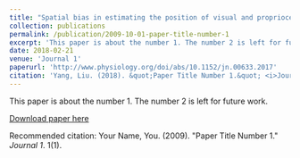 ```yaml
---
title: "Spatial bias in estimating the position of visual and proprioceptive targets"
collection: publications
permalink: /publication/2009-10-01-paper-title-number-1
excerpt: 'This paper is about the number 1. The number 2 is left for future work.'
date: 2018-02-21
venue: 'Journal 1'
paperurl: 'http://www.physiology.org/doi/abs/10.1152/jn.00633.2017'
citation: 'Yang, Liu. (2018). &quot;Paper Title Number 1.&quot; <i>Journal 1</i>. 1(1).'
---
```

This paper is about the number 1. The number 2 is left for future work.

[Download paper here](http://www.physiology.org/doi/pdf/10.1152/jn.00633.2017)

Recommended citation: Your Name, You. (2009). "Paper Title Number 1." <i>Journal 1</i>. 1(1).
